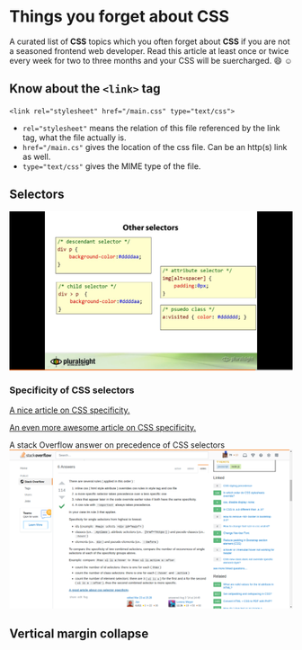 # Things you forget about CSS
A curated list of **CSS** topics which you often forget about **CSS** if you are not a seasoned frontend web developer. Read this article at least once or twice every week for two to three months and your CSS will be suercharged. :smile: :relaxed:

## Know about the `<link>` tag

`<link rel="stylesheet" href="/main.css" type="text/css">`

* `rel="stylesheet"` means the relation of this file referenced by the link tag, what the file actually is.
* `href="/main.cs"` gives the location of the css file. Can be an http(s) link as well.
* `type="text/css"` gives the MIME type of the file.
  
## Selectors
![spcial selectors](/screenshots/Screenshot&#32;from&#32;2018-12-21&#32;05-19-45.png)

### Specificity of CSS selectors

[A nice article on CSS specificity.](https://www.smashingmagazine.com/2007/07/css-specificity-things-you-should-know/)

[An even more awesome article on CSS specificity.](https://stuffandnonsense.co.uk/archives/css_specificity_wars.html)

A stack Overflow answer on precedence of CSS selectors
![Screenshot of a stackoverflow answer](/screenshots/Screenshot&#32;from&#32;2018-12-21&#32;04-56-05.png)

## Vertical margin collapse
